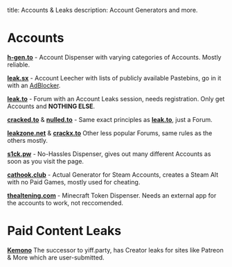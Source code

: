 title: Accounts & Leaks
description: Account Generators and more.

# Accounts  

[**h-gen.to**](https://h-gen.to) - Account Dispenser with varying categories of Accounts. Mostly reliable. 

[**leak.sx**](https://leak.sx) - Account Leecher with lists of publicly available Pastebins, go in it with an [AdBlocker](https://ublockorigin.com/).  

[**leak.to**](https://leak.to/forum/21-premium-accounts/) - Forum with an Account Leaks session, needs registration. Only get Accounts and __NOTHING ELSE__.

[**cracked.to**](https://cracked.to/Forum-Accounts) & [**nulled.to**](https://nulled.to/forum/43-accounts/) - Same exact principles as [**leak.to**](https://leak.to/forum/21-premium-accounts/), just a Forum. 

[**leakzone.net**](https://leakzone.net/Forum-Accounts) & [**crackx.to**](https://crackx.to/Forum-Accounts) Other less popular Forums, same rules as the others mostly. 

[**s1ck.pw**](https://s1ck.pw/dispenser.php) - No-Hassles Dispenser, gives out many different Accounts as soon as you visit the page.  

[**cathook.club**](https://accgen.cathook.club/) - Actual Generator for Steam Accounts, creates a Steam Alt with no Paid Games, mostly used for cheating.  

[**thealtening.com**](https://thealtening.com/free/free-minecraft-alts) - Minecraft Token Dispenser. Needs an external app for the accounts to work, not reccomended. 

# Paid Content Leaks

[**Kemono**](kemono.party)
The successor to yiff.party, has Creator leaks for sites like Patreon & More which are user-submitted.
